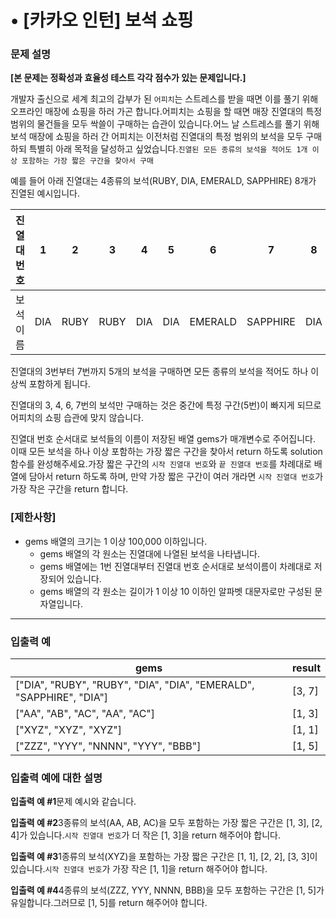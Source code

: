 # • [카카오 인턴] 보석 쇼핑

### **문제 설명**

**[본 문제는 정확성과 효율성 테스트 각각 점수가 있는 문제입니다.]**

개발자 출신으로 세계 최고의 갑부가 된 `어피치`는 스트레스를 받을 때면 이를 풀기 위해 오프라인 매장에 쇼핑을 하러 가곤 합니다.어피치는 쇼핑을 할 때면 매장 진열대의 특정 범위의 물건들을 모두 싹쓸이 구매하는 습관이 있습니다.어느 날 스트레스를 풀기 위해 보석 매장에 쇼핑을 하러 간 어피치는 이전처럼 진열대의 특정 범위의 보석을 모두 구매하되 특별히 아래 목적을 달성하고 싶었습니다.`진열된 모든 종류의 보석을 적어도 1개 이상 포함하는 가장 짧은 구간을 찾아서 구매`

예를 들어 아래 진열대는 4종류의 보석(RUBY, DIA, EMERALD, SAPPHIRE) 8개가 진열된 예시입니다.

| 진열대 번호 | 1   | 2    | 3    | 4   | 5   | 6       | 7        | 8   |
| ----------- | --- | ---- | ---- | --- | --- | ------- | -------- | --- |
| 보석 이름   | DIA | RUBY | RUBY | DIA | DIA | EMERALD | SAPPHIRE | DIA |

진열대의 3번부터 7번까지 5개의 보석을 구매하면 모든 종류의 보석을 적어도 하나 이상씩 포함하게 됩니다.

진열대의 3, 4, 6, 7번의 보석만 구매하는 것은 중간에 특정 구간(5번)이 빠지게 되므로 어피치의 쇼핑 습관에 맞지 않습니다.

진열대 번호 순서대로 보석들의 이름이 저장된 배열 gems가 매개변수로 주어집니다. 이때 모든 보석을 하나 이상 포함하는 가장 짧은 구간을 찾아서 return 하도록 solution 함수를 완성해주세요.가장 짧은 구간의 `시작 진열대 번호`와 `끝 진열대 번호`를 차례대로 배열에 담아서 return 하도록 하며, 만약 가장 짧은 구간이 여러 개라면 `시작 진열대 번호`가 가장 작은 구간을 return 합니다.

### **[제한사항]**

-   gems 배열의 크기는 1 이상 100,000 이하입니다.
    -   gems 배열의 각 원소는 진열대에 나열된 보석을 나타냅니다.
    -   gems 배열에는 1번 진열대부터 진열대 번호 순서대로 보석이름이 차례대로 저장되어 있습니다.
    -   gems 배열의 각 원소는 길이가 1 이상 10 이하인 알파벳 대문자로만 구성된 문자열입니다.

---

### **입출력 예**

| gems                                                                | result |
| ------------------------------------------------------------------- | ------ |
| ["DIA", "RUBY", "RUBY", "DIA", "DIA", "EMERALD", "SAPPHIRE", "DIA"] | [3, 7] |
| ["AA", "AB", "AC", "AA", "AC"]                                      | [1, 3] |
| ["XYZ", "XYZ", "XYZ"]                                               | [1, 1] |
| ["ZZZ", "YYY", "NNNN", "YYY", "BBB"]                                | [1, 5] |

### **입출력 예에 대한 설명**

**입출력 예 #1**문제 예시와 같습니다.

**입출력 예 #2**3종류의 보석(AA, AB, AC)을 모두 포함하는 가장 짧은 구간은 [1, 3], [2, 4]가 있습니다.`시작 진열대 번호`가 더 작은 [1, 3]을 return 해주어야 합니다.

**입출력 예 #3**1종류의 보석(XYZ)을 포함하는 가장 짧은 구간은 [1, 1], [2, 2], [3, 3]이 있습니다.`시작 진열대 번호`가 가장 작은 [1, 1]을 return 해주어야 합니다.

**입출력 예 #4**4종류의 보석(ZZZ, YYY, NNNN, BBB)을 모두 포함하는 구간은 [1, 5]가 유일합니다.그러므로 [1, 5]를 return 해주어야 합니다.
